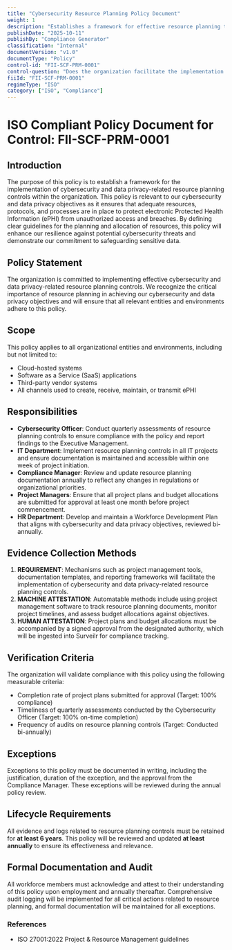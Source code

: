 ```yaml
---
title: "Cybersecurity Resource Planning Policy Document"
weight: 1
description: "Establishes a framework for effective resource planning to enhance cybersecurity and data privacy protections for electronic Protected Health Information (ePHI)."
publishDate: "2025-10-11"
publishBy: "Compliance Generator"
classification: "Internal"
documentVersion: "v1.0"
documentType: "Policy"
control-id: "FII-SCF-PRM-0001"
control-question: "Does the organization facilitate the implementation of cybersecurity & data privacy-related resource planning controls that define a viable plan for achieving cybersecurity & data privacy objectives?"
fiiId: "FII-SCF-PRM-0001"
regimeType: "ISO"
category: ["ISO", "Compliance"]
---
```


# ISO Compliant Policy Document for Control: FII-SCF-PRM-0001

## Introduction
The purpose of this policy is to establish a framework for the implementation of cybersecurity and data privacy-related resource planning controls within the organization. This policy is relevant to our cybersecurity and data privacy objectives as it ensures that adequate resources, protocols, and processes are in place to protect electronic Protected Health Information (ePHI) from unauthorized access and breaches. By defining clear guidelines for the planning and allocation of resources, this policy will enhance our resilience against potential cybersecurity threats and demonstrate our commitment to safeguarding sensitive data.

## Policy Statement
The organization is committed to implementing effective cybersecurity and data privacy-related resource planning controls. We recognize the critical importance of resource planning in achieving our cybersecurity and data privacy objectives and will ensure that all relevant entities and environments adhere to this policy.

## Scope
This policy applies to all organizational entities and environments, including but not limited to:
- Cloud-hosted systems
- Software as a Service (SaaS) applications
- Third-party vendor systems
- All channels used to create, receive, maintain, or transmit ePHI

## Responsibilities
- **Cybersecurity Officer**: Conduct quarterly assessments of resource planning controls to ensure compliance with the policy and report findings to the Executive Management.
- **IT Department**: Implement resource planning controls in all IT projects and ensure documentation is maintained and accessible within one week of project initiation.
- **Compliance Manager**: Review and update resource planning documentation annually to reflect any changes in regulations or organizational priorities.
- **Project Managers**: Ensure that all project plans and budget allocations are submitted for approval at least one month before project commencement.
- **HR Department**: Develop and maintain a Workforce Development Plan that aligns with cybersecurity and data privacy objectives, reviewed bi-annually.

## Evidence Collection Methods
1. **REQUIREMENT**: Mechanisms such as project management tools, documentation templates, and reporting frameworks will facilitate the implementation of cybersecurity and data privacy-related resource planning controls.
2. **MACHINE ATTESTATION**: Automatable methods include using project management software to track resource planning documents, monitor project timelines, and assess budget allocations against objectives.
3. **HUMAN ATTESTATION**: Project plans and budget allocations must be accompanied by a signed approval from the designated authority, which will be ingested into Surveilr for compliance tracking.

## Verification Criteria
The organization will validate compliance with this policy using the following measurable criteria:
- Completion rate of project plans submitted for approval (Target: 100% compliance)
- Timeliness of quarterly assessments conducted by the Cybersecurity Officer (Target: 100% on-time completion)
- Frequency of audits on resource planning controls (Target: Conducted bi-annually)

## Exceptions
Exceptions to this policy must be documented in writing, including the justification, duration of the exception, and the approval from the Compliance Manager. These exceptions will be reviewed during the annual policy review.

## Lifecycle Requirements
All evidence and logs related to resource planning controls must be retained for **at least 6 years**. This policy will be reviewed and updated **at least annually** to ensure its effectiveness and relevance.

## Formal Documentation and Audit
All workforce members must acknowledge and attest to their understanding of this policy upon employment and annually thereafter. Comprehensive audit logging will be implemented for all critical actions related to resource planning, and formal documentation will be maintained for all exceptions.

### References
- ISO 27001:2022 Project & Resource Management guidelines
